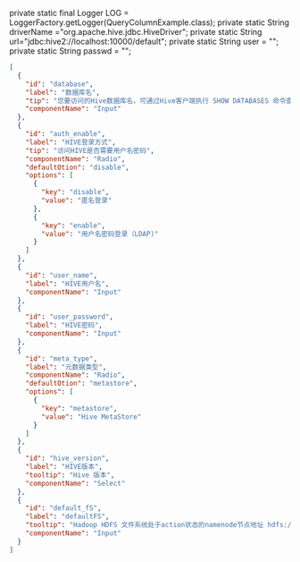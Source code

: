 

private static final Logger LOG = LoggerFactory.getLogger(QueryColumnExample.class);
private static String driverName ="org.apache.hive.jdbc.HiveDriver";
private static String url="jdbc:hive2://localhost:10000/default";
private static String user = "";
private static String passwd = "";



```json
[
  {
    "id": "database",
    "label": "数据库名",
    "tip": "您要访问的Hive数据库名，可通过Hive客户端执行 SHOW DATABASES 命令查看已经建立的数据库",
    "componentName": "Input"
  },
  {
    "id": "auth_enable",
    "label": "HIVE登录方式",
    "tip": "访问HIVE是否需要用户名密码",
    "componentName": "Radio",
    "defaultOtion": "disable",
    "options": [
      {
        "key": "disable",
        "value": "匿名登录"
      },
      {
        "key": "enable",
        "value": "用户名密码登录（LDAP)"
      }
    ]
  },
  {
    "id": "user_name",
    "label": "HIVE用户名",
    "componentName": "Input"
  },
  {
    "id": "user_password",
    "label": "HIVE密码",
    "componentName": "Input"
  },
  {
    "id": "meta_type",
    "label": "元数据类型",
    "componentName": "Radio",
    "defaultOtion": "metastore",
    "options": [
      {
        "key": "metastore",
        "value": "Hive MetaStore"
      }
    ]
  },
  {
    "id": "hive_version",
    "label": "HIVE版本",
    "tooltip": "Hive 版本",
    "componentName": "Select"
  },
  {
    "id": "default_fS",
    "label": "defaultFS",
    "tooltip": "Hadoop HDFS 文件系统处于action状态的namenode节点地址 hdfs://ip:port",
    "componentName": "Input"
  }
]
```
